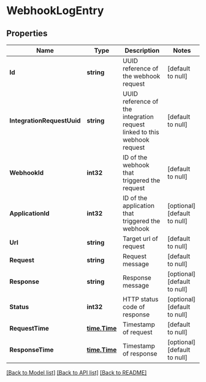 # WebhookLogEntry

## Properties
Name | Type | Description | Notes
------------ | ------------- | ------------- | -------------
**Id** | **string** | UUID reference of the webhook request | [default to null]
**IntegrationRequestUuid** | **string** | UUID reference of the integration request linked to this webhook request | [default to null]
**WebhookId** | **int32** | ID of the webhook that triggered the request | [default to null]
**ApplicationId** | **int32** | ID of the application that triggered the webhook | [optional] [default to null]
**Url** | **string** | Target url of request | [default to null]
**Request** | **string** | Request message | [default to null]
**Response** | **string** | Response message | [optional] [default to null]
**Status** | **int32** | HTTP status code of response | [optional] [default to null]
**RequestTime** | [**time.Time**](time.Time.md) | Timestamp of request | [default to null]
**ResponseTime** | [**time.Time**](time.Time.md) | Timestamp of response | [optional] [default to null]

[[Back to Model list]](../README.md#documentation-for-models) [[Back to API list]](../README.md#documentation-for-api-endpoints) [[Back to README]](../README.md)


